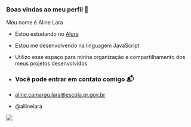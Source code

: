 ### Boas vindas ao meu perfil 💙

Meu nome é Aline Lara

- Estou estudando no [Alura](https://www.alura.com.br) 
- Estou me desenvolvendo na linguagem JavaScript
- Utilizo esse espaço para minha organização e compartilhamento dos meus projetos desenvolvidos

- ### Você pode entrar em contato comigo 📬

- aline.camargo.lara@escola.pr.gov.br
 
- @allinelara

![](https://media1.tenor.com/m/1tVWVYqbSaAAAAAC/harry-potter-ron-weasley.gif)
